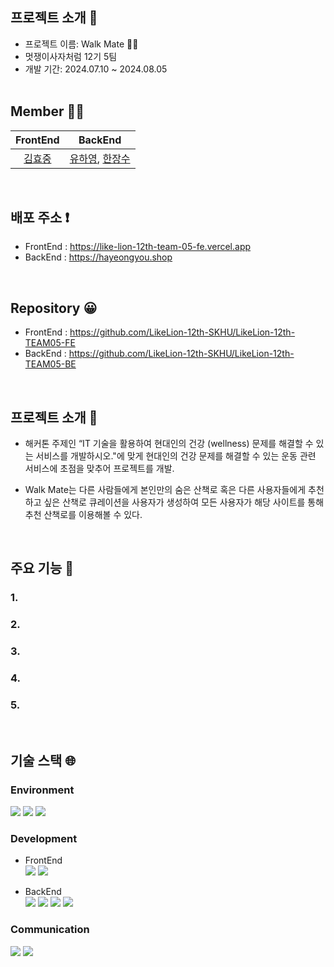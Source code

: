 ##  프로젝트 소개 🤗

- 프로젝트 이름: Walk Mate 🚶‍♀️<br>
- 멋쟁이사자처럼 12기 5팀<br>
- 개발 기간: 2024.07.10 ~ 2024.08.05<br><br>

## Member 🚵‍♀️

|                                              FrontEnd                                 |                                BackEnd                                 |
|:-----------------------------------------------------------------------:|:------------------------------------------------------------------------------------:|
|   [김효중](https://github.com/khj0426) | [유하영](https://github.com/ttttkii913), [한장수](https://github.com/AWESOMEGUY5) |
<br>

## 배포 주소 ❗

- FrontEnd : https://like-lion-12th-team-05-fe.vercel.app <br>
- BackEnd : https://hayeongyou.shop
<br>

## Repository 😀

- FrontEnd : https://github.com/LikeLion-12th-SKHU/LikeLion-12th-TEAM05-FE <br>
- BackEnd : https://github.com/LikeLion-12th-SKHU/LikeLion-12th-TEAM05-BE
<br>

## 프로젝트 소개 🐾

- 해커톤 주제인 “IT 기술을 활용하여 현대인의 건강 (wellness) 문제를 해결할 수 있는 서비스를 개발하시오."에 맞게 현대인의 건강 문제를 해결할 수 있는 운동 관련 서비스에 초점을 맞추어 프로젝트를 개발.<br>

- Walk Mate는 다른 사람들에게 본인만의 숨은 산책로 혹은 다른 사용자들에게 추천하고 싶은 산책로 큐레이션을 사용자가 생성하여 모든 사용자가 해당 사이트를 통해 추천 산책로를 이용해볼 수 있다.
<br>

## 주요 기능 🙌
### 1. 


### 2. 


### 3. 


### 4. 


### 5. 
<br>

## 기술 스택 🌐
### Environment
<img src="https://img.shields.io/badge/intellij idea-000000?style=for-the-badge&logo=intellij idea&logoColor=white">
<img src="https://img.shields.io/badge/github-181717?style=for-the-badge&logo=github&logoColor=white">
<img src="https://img.shields.io/badge/git-F05032?style=for-the-badge&logo=git&logoColor=white">

### Development

- FrontEnd <br>
<img src="https://img.shields.io/badge/vue.js-4FC08D?style=for-the-badge&logo=vue.js&logoColor=white"/> <img src="https://img.shields.io/badge/Vercel-000000?style=flat-square&logo=Vercel&logoColor=white"/>

- BackEnd <br>
<img src="https://img.shields.io/badge/aws-FF9900?style=for-the-badge&logo=amazoncloudwatch&logoColor=white"> <img src="https://img.shields.io/badge/spring boot-6DB33F?style=for-the-badge&logo=spring boot&logoColor=white">
<img src="https://img.shields.io/badge/java-007396?style=for-the-badge&logo=java&logoColor=white"> <img src="https://img.shields.io/badge/mysql-4479A1?style=for-the-badge&logo=mysql&logoColor=white"> 


### Communication
<img src="https://img.shields.io/badge/discord-5865F2?style=for-the-badge&logo=discord&logoColor=white"> 
<img src="https://img.shields.io/badge/notion-000000?style=for-the-badge&logo=notion&logoColor=white">
